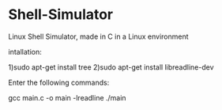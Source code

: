 # Shell-Simulator
Linux Shell Simulator, made in C in a Linux environment


intallation:

1)sudo apt-get install tree
2)sudo apt-get install libreadline-dev


Enter the following commands:

gcc main.c -o main -lreadline
./main

